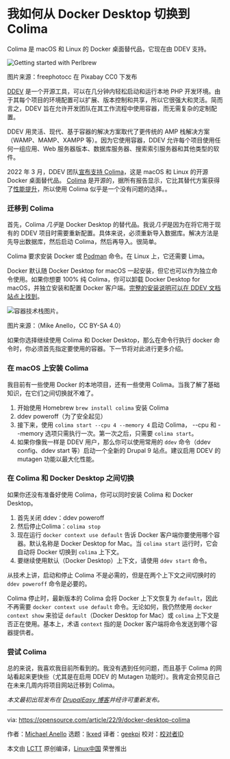 [#]: subject: "How I switched from Docker Desktop to Colima"
[#]: via: "https://opensource.com/article/22/9/docker-desktop-colima"
[#]: author: "Michael Anello https://opensource.com/users/ultimike"
[#]: collector: "lkxed"
[#]: translator: "geekpi"
[#]: reviewer: " "
[#]: publisher: " "
[#]: url: " "

我如何从 Docker Desktop 切换到 Colima
======
Colima 是 macOS 和 Linux 的 Docker 桌面替代品，它现在由 DDEV 支持。

![Getting started with Perlbrew][1]

图片来源：freephotocc 在 Pixabay CC0 下发布

[DDEV][2] 是一个开源工具，可以在几分钟内轻松启动和运行本地 PHP 开发环境。由于其每个项目的环境配置可以扩展、版本控制和共享，所以它很强大和灵活。简而言之，DDEV 旨在允许开发团队在其工作流程中使用容器，而无需复杂的定制配置。

DDEV 用灵活、现代、基于容器的解决方案取代了更传统的 AMP 栈解决方案（WAMP、MAMP、XAMPP 等）。因为它使用容器，DDEV 允许每个项目使用任何一组应用、Web 服务器版本、数据库服务器、搜索索引服务器和其他类型的软件。

2022 年 3 月，DDEV 团队[宣布支持 Colima][3]，这是 macOS 和 Linux 的开源 Docker 桌面替代品。 [Colima][5] 是开源的，据所有报告显示，它比其替代方案获得了[性能提升][6]，所以使用 Colima 似乎是一个没有问题的选择。。

### 迁移到 Colima

首先，Colima *几乎*是 Docker Desktop 的替代品。我说*几乎*是因为在将它用于现有的 DDEV 项目时需要重新配置。具体来说，必须重新导入数据库。解决方法是先导出数据库，然后启动 Colima，然后再导入。很简单。

Colima 要求安装 Docker 或 [Podman][7] 命令。在 Linux 上，它还需要 Lima。

Docker 默认随 Docker Desktop for macOS 一起安装，但它也可以作为独立命令使用。如果你想要 100% 纯 Colima，你可以卸载 Docker Desktop for macOS，并独立安装和配置 Docker 客户端。[完整的安装说明可以在 DDEV 文档站点上找到][8]。

![容器技术栈图片。][9]

图片来源：（Mike Anello，CC BY-SA 4.0）

如果你选择继续使用 Colima 和 Docker Desktop，那么在命令行执行 docker 命令时，你必须首先指定要使用的容器。下一节将对此进行更多介绍。

### 在 macOS 上安装 Colima

我目前有一些使用 Docker 的本地项目，还有一些使用 Colima。当我了解了基础知识，在它们之间切换就不难了。

1. 开始使用 Homebrew `brew install colima` 安装 Colima
2. ddev poweroff（为了安全起见）
3. 接下来，使用 `colima start --cpu 4 --memory 4` 启动 Colima， --cpu 和 --memory 选项只需执行一次。第一次之后，只需要 `colima start`。
4. 如果你像我一样是 DDEV 用户，那么你可以使用常用的 `ddev` 命令（ddev config、ddev start 等）启动一个全新的 Drupal 9 站点。建议启用 DDEV 的 mutagen 功能以最大化性能。

### 在 Colima 和 Docker Desktop 之间切换

如果你还没有准备好使用 Colima，你可以同时安装 Colima 和 Docker Desktop。

1. 首先关闭 ddev：ddev poweroff
2. 然后停止Colima：`colima stop`
3. 现在运行 `docker context use default` 告诉 Docker 客户端你要使用哪个容器。默认名称是 Docker Desktop for Mac。当 `colima start` 运行时，它会自动将 Docker 切换到 `colima` 上下文。
4. 要继续使用默认（Docker Desktop）上下文，请使用 `ddev start` 命令。

从技术上讲，启动和停止 Colima 不是必需的，但是在两个上下文之间切换时的 `ddev poweroff` 命令是必要的。

Colima 停止时，最新版本的 Colima 会将 Docker 上下文恢复为 `default`，因此不再需要 `docker context use default` 命令。无论如何，我仍然使用 `docker context show` 来验证 `default`（Docker Desktop for Mac）或 `colima` 上下文是否正在使用。基本上，术语 `context` 指的是 Docker 客户端将命令发送到哪个容器提供者。


### 尝试 Colima

总的来说，我喜欢我目前所看到的。我没有遇到任何问题，而且基于 Colima 的网站看起来更快些（尤其是在启用 DDEV 的 Mutagen 功能时）。我肯定会预见自己在未来几周内将项目网站迁移到 Colima。

*本文最初出现发布在 [DrupalEasy 博客][10]并经许可重新发布。*

--------------------------------------------------------------------------------

via: https://opensource.com/article/22/9/docker-desktop-colima

作者：[Michael Anello][a]
选题：[lkxed][b]
译者：[geekpi](https://github.com/geekpi)
校对：[校对者ID](https://github.com/校对者ID)

本文由 [LCTT](https://github.com/LCTT/TranslateProject) 原创编译，[Linux中国](https://linux.cn/) 荣誉推出

[a]: https://opensource.com/users/ultimike
[b]: https://github.com/lkxed
[1]: https://opensource.com/sites/default/files/lead-images/coffee_cafe_brew_laptop_desktop.jpg
[2]: https://github.com/drud/ddev
[3]: https://ddev.com/ddev-local/docker-desktop-alternatives-arrive-for-ddev-colima/
[5]: https://github.com/abiosoft/colima
[6]: https://ddev.com/ddev-local/docker-desktop-and-colima-benchmarking-on-macos/
[7]: https://opensource.com/article/22/2/start-running-containers
[8]: https://ddev.readthedocs.io/en/stable/users/docker_installation/#macos-installation-colima
[9]: https://opensource.com/sites/default/files/2022-09/docker-desktop-colima.png
[10]: https://www.drupaleasy.com/news
